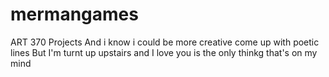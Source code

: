 # mermangames
ART 370 Projects
And i know i could be more creative
come up with poetic lines
But I'm turnt up upstairs and I love you
is the only thinkg that's on my mind
